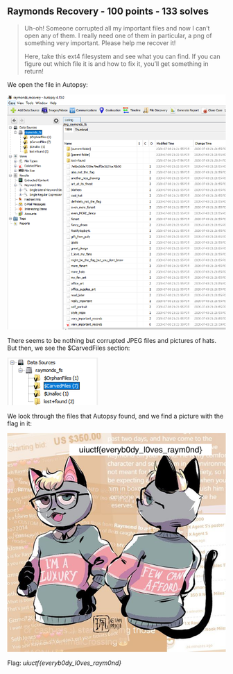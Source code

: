 ## Raymonds Recovery - 100 points - 133 solves

>Uh-oh! Someone corrupted all my important files and now I can’t open any of them. I really need one of them in particular, a png of something very important. Please help me recover it!
>
>Here, take this ext4 filesystem and see what you can find. If you can figure out which file it is and how to fix it, you’ll get something in return!

We open the file in Autopsy:

![](Images/raymonds_recovery/1.PNG)

There seems to be nothing but corrupted JPEG files and pictures of hats. But then, we see the $CarvedFiles section:

![](Images/raymonds_recovery/2.PNG)

We look through the files that Autopsy found, and we find a picture with the flag in it:

![](Images/raymonds_recovery/3.PNG)

Flag: *uiuctf{everyb0dy_l0ves_raym0nd}*
